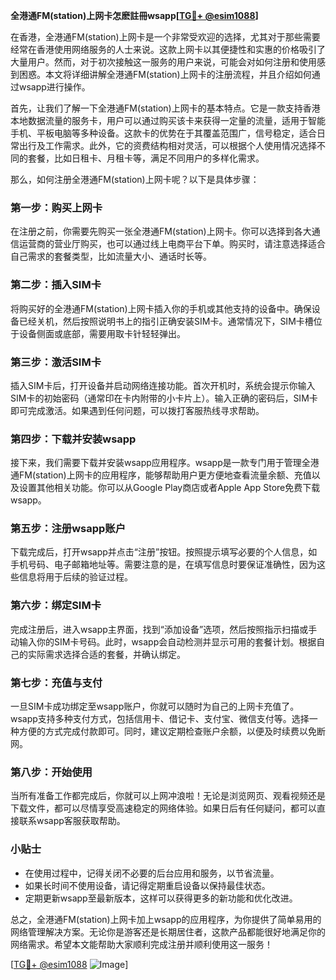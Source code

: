 **全港通FM(station)上网卡怎麽註冊wsapp[[TG💪+ @esim1088](https://t.me/s/esim1088)]**

在香港，全港通FM(station)上网卡是一个非常受欢迎的选择，尤其对于那些需要经常在香港使用网络服务的人士来说。这款上网卡以其便捷性和实惠的价格吸引了大量用户。然而，对于初次接触这一服务的用户来说，可能会对如何注册和使用感到困惑。本文将详细讲解全港通FM(station)上网卡的注册流程，并且介绍如何通过wsapp进行操作。

首先，让我们了解一下全港通FM(station)上网卡的基本特点。它是一款支持香港本地数据流量的服务卡，用户可以通过购买该卡来获得一定量的流量，适用于智能手机、平板电脑等多种设备。这款卡的优势在于其覆盖范围广，信号稳定，适合日常出行及工作需求。此外，它的资费结构相对灵活，可以根据个人使用情况选择不同的套餐，比如日租卡、月租卡等，满足不同用户的多样化需求。

那么，如何注册全港通FM(station)上网卡呢？以下是具体步骤：

### **第一步：购买上网卡**
在注册之前，你需要先购买一张全港通FM(station)上网卡。你可以选择到各大通信运营商的营业厅购买，也可以通过线上电商平台下单。购买时，请注意选择适合自己需求的套餐类型，比如流量大小、通话时长等。

### **第二步：插入SIM卡**
将购买好的全港通FM(station)上网卡插入你的手机或其他支持的设备中。确保设备已经关机，然后按照说明书上的指引正确安装SIM卡。通常情况下，SIM卡槽位于设备侧面或底部，需要用取卡针轻轻弹出。

### **第三步：激活SIM卡**
插入SIM卡后，打开设备并启动网络连接功能。首次开机时，系统会提示你输入SIM卡的初始密码（通常印在卡内附带的小卡片上）。输入正确的密码后，SIM卡即可完成激活。如果遇到任何问题，可以拨打客服热线寻求帮助。

### **第四步：下载并安装wsapp**
接下来，我们需要下载并安装wsapp应用程序。wsapp是一款专门用于管理全港通FM(station)上网卡的应用程序，能够帮助用户更方便地查看流量余额、充值以及设置其他相关功能。你可以从Google Play商店或者Apple App Store免费下载wsapp。

### **第五步：注册wsapp账户**
下载完成后，打开wsapp并点击“注册”按钮。按照提示填写必要的个人信息，如手机号码、电子邮箱地址等。需要注意的是，在填写信息时要保证准确性，因为这些信息将用于后续的验证过程。

### **第六步：绑定SIM卡**
完成注册后，进入wsapp主界面，找到“添加设备”选项，然后按照指示扫描或手动输入你的SIM卡号码。此时，wsapp会自动检测并显示可用的套餐计划。根据自己的实际需求选择合适的套餐，并确认绑定。

### **第七步：充值与支付**
一旦SIM卡成功绑定至wsapp账户，你就可以随时为自己的上网卡充值了。wsapp支持多种支付方式，包括信用卡、借记卡、支付宝、微信支付等。选择一种方便的方式完成付款即可。同时，建议定期检查账户余额，以便及时续费以免断网。

### **第八步：开始使用**
当所有准备工作都完成后，你就可以上网冲浪啦！无论是浏览网页、观看视频还是下载文件，都可以尽情享受高速稳定的网络体验。如果日后有任何疑问，都可以直接联系wsapp客服获取帮助。

### **小贴士**
- 在使用过程中，记得关闭不必要的后台应用和服务，以节省流量。
- 如果长时间不使用设备，请记得定期重启设备以保持最佳状态。
- 定期更新wsapp至最新版本，这样可以获得更多的新功能和优化改进。

总之，全港通FM(station)上网卡加上wsapp的应用程序，为你提供了简单易用的网络管理解决方案。无论你是游客还是长期居住者，这款产品都能很好地满足你的网络需求。希望本文能帮助大家顺利完成注册并顺利使用这一服务！

[[TG💪+ @esim1088](https://t.me/s/esim1088) ![Image](https://i.postimg.cc/4NQfJmqS/Snipaste-2025-05-13-00-14-12.png)]